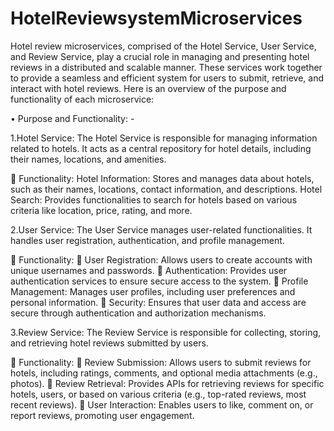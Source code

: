 # HotelReviewsystemMicroservices
Hotel review microservices, comprised of the Hotel Service, User Service, and Review Service, play a crucial role in managing and presenting hotel reviews in a distributed and scalable manner. These services work together to provide a seamless and efficient system for users to submit, retrieve, and interact with hotel reviews. Here is an overview of the purpose and functionality of each microservice:

•	Purpose and Functionality: -

1.Hotel Service: The Hotel Service is responsible for managing information related to hotels. It acts as a central repository for hotel details, including their names, locations, and amenities.


	Functionality:
Hotel Information: Stores and manages data about hotels, such as their names, locations, contact information, and descriptions.
Hotel Search: Provides functionalities to search for hotels based on various criteria like location, price, rating, and more.

2.User Service: The User Service manages user-related functionalities. It handles user registration, authentication, and profile management.

	Functionality:
	User Registration: Allows users to create accounts with unique usernames and passwords.
	Authentication: Provides user authentication services to ensure secure access to the system.
	Profile Management: Manages user profiles, including user preferences and personal information.
	Security: Ensures that user data and access are secure through authentication and authorization mechanisms.

3.Review Service: The Review Service is responsible for collecting, storing, and retrieving hotel reviews submitted by users.

	Functionality:
	Review Submission: Allows users to submit reviews for hotels, including ratings, comments, and optional media attachments (e.g., photos).
	Review Retrieval: Provides APIs for retrieving reviews for specific hotels, users, or based on various criteria (e.g., top-rated reviews, most recent reviews).
	User Interaction: Enables users to like, comment on, or report reviews, promoting user engagement.
